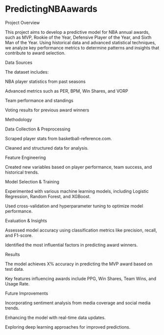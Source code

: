 # PredictingNBAawards

Project Overview

This project aims to develop a predictive model for NBA annual awards, such as MVP, Rookie of the Year, Defensive Player of the Year, and Sixth Man of the Year. Using historical data and advanced statistical techniques, we analyze key performance metrics to determine patterns and insights that contribute to award selection.

Data Sources

The dataset includes:

NBA player statistics from past seasons

Advanced metrics such as PER, BPM, Win Shares, and VORP

Team performance and standings

Voting results for previous award winners

Methodology

Data Collection & Preprocessing

Scraped player stats from basketball-reference.com.

Cleaned and structured data for analysis.

Feature Engineering

Created new variables based on player performance, team success, and historical trends.

Model Selection & Training

Experimented with various machine learning models, including Logistic Regression, Random Forest, and XGBoost.

Used cross-validation and hyperparameter tuning to optimize model performance.

Evaluation & Insights

Assessed model accuracy using classification metrics like precision, recall, and F1-score.

Identified the most influential factors in predicting award winners.

Results

The model achieves X% accuracy in predicting the MVP award based on test data.

Key features influencing awards include PPG, Win Shares, Team Wins, and Usage Rate.

Future Improvements

Incorporating sentiment analysis from media coverage and social media trends.

Enhancing the model with real-time data updates.

Exploring deep learning approaches for improved predictions.
